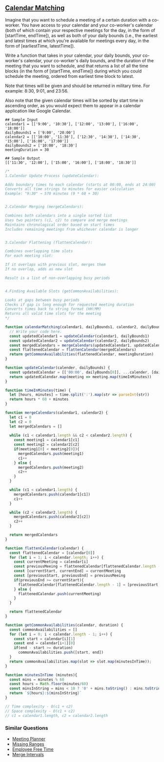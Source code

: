 ## [Calendar Matching](https://leetcode.ca/all/1229.html)

Imagine that you want to schedule a meeting of a certain duration with a co-worker. You have access to your calendar and your co-worker's calendar (both of which contain your respective meetings for the day, in the form of [startTime, endTime]), as well as both of your daily bounds (i.e., the earliest and latest times at which you're available for meetings every day, in the form of [earliestTime, latestTime]).

Write a function that takes in your calendar, your daily bounds, your co-worker's calendar, your co-worker's daily bounds, and the duration of the meeting that you want to schedule, and that returns a list of all the time blocks (in the form of [startTime, endTime]) during which you could schedule the meeting, ordered from earliest time block to latest.

Note that times will be given and should be returned in military time. For example: 8:30, 9:01, and 23:56.

Also note that the given calendar times will be sorted by start time in ascending order, as you would expect them to appear in a calendar application like Google Calendar.

```
## Sample Input
calendar1 = [['9:00', '10:30'], ['12:00', '13:00'], ['16:00', '18:00']]
dailyBounds1 = ['9:00', '20:00']
calendar2 = [['10:00', '11:30'], ['12:30', '14:30'], ['14:30', '15:00'], ['16:00', '17:00']]
dailyBounds2 = ['10:00', '18:30']
meetingDuration = 30

## Sample Output
[['11:30', '12:00'], ['15:00', '16:00'], ['18:00', '18:30']]
```

```js
/*
1.Calendar Update Process (updateCalendar):

Adds boundary times to each calendar (starts at 00:00, ends at 24:00)
Converts all time strings to minutes for easier calculation
Example: "9:30" → 570 minutes (9 * 60 + 30)


2.Calendar Merging (mergeCalendars):

Combines both calendars into a single sorted list
Uses two pointers (c1, c2) to compare and merge meetings
Maintains chronological order based on start times
Includes remaining meetings from whichever calendar is longer


3.Calendar Flattening (flattenCalendar):

Combines overlapping time slots
For each meeting slot:

If it overlaps with previous slot, merges them
If no overlap, adds as new slot

Result is a list of non-overlapping busy periods


4.Finding Available Slots (getCommonAvailabilities):

Looks at gaps between busy periods
Checks if gap is long enough for requested meeting duration
Converts times back to string format (HH:MM)
Returns all valid time slots for the meeting
*/

function calendarMatching(calendar1, dailyBounds1, calendar2, dailyBounds2, meetingDuration) {
  // Write your code here.
  const updatedCalendar1 = updateCalendar(calendar1, dailyBounds1)
  const updatedCalendar2 = updateCalendar(calendar2, dailyBounds2)
  const mergedCalendars = mergeCalendars(updatedCalendar1, updatedCalendar2)
  const flattenedCalendar = flattenCalendar(mergedCalendars)
  return getCommonAvailabilities(flattenedCalendar, meetingDuration)
}

function updateCalendar(calender, dailyBounds) {
  const updatedCalendar = [['00:00', dailyBounds[0]], ...calender, [dailyBounds[1], '24:00']]
  return updatedCalendar.map(meeting => meeting.map(timeInMinutes))
}

function timeInMinutes(time) {
  let [hours, minutes] = time.split(':').map(str => parseInt(str))
  return hours * 60 + minutes
}

function mergeCalendars(calendar1, calendar2) {
  let c1 = 0
  let c2 = 0
  let mergedCalendars = []
  
  while (c1 < calendar1.length && c2 < calendar2.length) {
    const meeting1 = calendar1[c1]
    const meeting2 = calendar2[c2]
    if(meeting1[0] < meeting2[0]){
      mergedCalendars.push(meeting1)
      c1++
    } else {
      mergedCalendars.push(meeting2)
      c2++
    }
  }

  while (c1 < calendar1.length) {
    mergedCalendars.push(calendar1[c1])
    c1++
  }

  while (c2 < calendar2.length) {
    mergedCalendars.push(calendar2[c2])
    c2++
  }

  return mergedCalendars
}

function flattenCalendar(calendar) {
  const flattenedCalendar = [calendar[0]]
  for (let i = 1; i < calendar.length; i++) {
    const currentMeeting = calendar[i]
    const previousMeeing = flattenedCalendar[flattenedCalendar.length - 1]
    const [currentStart, currentEnd] = currentMeeting
    const [previousStart, previousEnd] = previousMeeing
    if(previousEnd >= currentStart){
      flattenedCalendar[flattenedCalendar.length - 1] = [previousStart, Math.max(previousEnd, currentEnd)]
    } else {
      flattenedCalendar.push(currentMeeting)
    }
  }

  return flattenedCalendar
}

function getCommonAvailabilities(calendar, duration) {
  const commonAvailabilities = []
  for (let i = 0; i < calendar.length - 1; i++) {
    const start = calendar[i][1]
    const end = calendar[i+1][0]
    if(end - start >= duration)
      commonAvailabilities.push([start, end])
  }
  return commonAvailabilities.map(slot => slot.map(minutesInTime));
}

function minutesInTime (minutes){
  const mins = minutes % 60
  const hours = Math.floor(minutes/60)
  const minsInString = mins < 10 ? '0' + mins.toString() : mins.toString()
  return `${hours}:${minsInString}` 
}

// Time complexity - O(c1 + c2)
// Space complexity - O(c1 + c2)
// c1 = calendar1.length, c2 = calendar2.length
```

### Similar Questions

- [Meeting Planner](https://leetcode.ca/all/1229.html)
- [Missing Ranges](https://leetcode.ca/all/163.html)
- [Employee Free Time](https://leetcode.ca/all/759.html)
- [Merge Intervals](https://leetcode.com/problems/merge-intervals/description/)